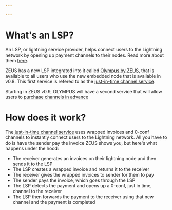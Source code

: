 ```yaml
---

---
```


# What's an LSP?

An LSP, or lightning service provider, helps connect users to the Lightning network by opening up payment channels to their nodes. Read more about them [here](https://medium.com/breez-technology/envisioning-lsps-in-the-lightning-economy-832b45871992).

ZEUS has a new LSP integrated into it called [Olympus by ZEUS](https://amboss.space/node/031b301307574bbe9b9ac7b79cbe1700e31e544513eae0b5d7497483083f99e581), that is available to all users who use the new embedded node that is available in v0.8. This first service is refered to as the [just-in-time channel service](/lsp/api/flow).

Starting in ZEUS v0.9, OLYMPUS will have a second service that will allow users to [purchase channels in advance](/lsp/api/lsps1)

# How does it work?

The [just-in-time channel service](/lsp/api/flow) uses wrapped invoices and 0-conf channels to instantly connect users to the Lightning network. All you have to do is have the sender pay the invoice ZEUS shows you, but here's what happens under the hood:

- The receiver generates an invoices on their lightning node and then sends it to the LSP
- The LSP creates a wrapped invoice and returns it to the receiver
- The receiver gives the wrapped invoices to sender for them to pay
- The sender pays the invoice, which goes through the LSP
- The LSP detects the payment and opens up a 0-conf, just in time, channel to the receiver
- The LSP then forwards the payment to the receiver using that new channel and the payment is completed